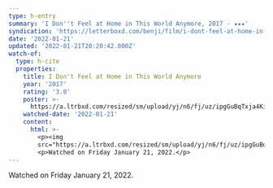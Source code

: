 ```yaml
---
type: h-entry
summary: 'I Don''t Feel at Home in This World Anymore, 2017 - ★★★'
syndication: 'https://letterboxd.com/benji/film/i-dont-feel-at-home-in-this-world-anymore/'
date: '2022-01-21'
updated: '2022-01-21T20:20:42.000Z'
watch-of:
  type: h-cite
  properties:
    title: I Don't Feel at Home in This World Anymore
    year: '2017'
    rating: '3.0'
    poster: >-
      https://a.ltrbxd.com/resized/sm/upload/yj/n6/fj/uz/ipgGuBqTxja4KiSwiBn3pMRvV2a-0-500-0-750-crop.jpg?k=5e7f4595d3
    watched-date: '2022-01-21'
    content:
      html: >-
        <p><img
        src="https://a.ltrbxd.com/resized/sm/upload/yj/n6/fj/uz/ipgGuBqTxja4KiSwiBn3pMRvV2a-0-500-0-750-crop.jpg?k=5e7f4595d3"/></p>
        <p>Watched on Friday January 21, 2022.</p>
---
```

Watched on Friday January 21, 2022.
